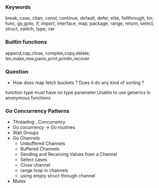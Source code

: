 ### Keywords
break, case, chan, const, continue, default, defer, else, fallthrough, for, func, go,goto, if, import, interface, map, package, range, return, select, struct, switch, type, var 

### Builtin functions
append,cap,close, complex,copy,delete, len,make,new,panic,print,println,recover


### Question
- How does map fetch buckets ? Does it do any kind of sorting ?

function type must have no type parameter.Unable to use generics in anonymous functions

### Go Concurrency Patterns

- Threading , Concurrency 
- Go cocurrency -> Go routines
- Wait Groups
- Go Channels
    - Unbuffered Channels
    - Buffered Channels
    - Sending and Receiving Values from a Channel
    - Select cases
    - Close channel
    - range loop in channels
    - using empty struct through channel
- Mutex


